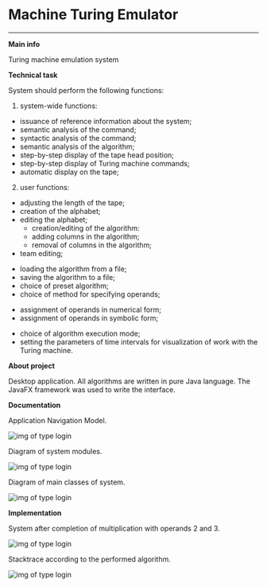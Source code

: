 # Machine Turing Emulator

___
**Main info**

Turing machine emulation system

**Technical task**

System should perform the following functions:
1) system-wide functions:
+ issuance of reference information about the system;
+ semantic analysis of the command;
+ syntactic analysis of the command;
+ semantic analysis of the algorithm;
+ step-by-step display of the tape head position;
+ step-by-step display of Turing machine commands;
+ automatic display on the tape;
2) user functions:
- adjusting the length of the tape;
- creation of the alphabet;
- editing the alphabet;
  + creation/editing of the algorithm:
  + adding columns in the algorithm;
  + removal of columns in the algorithm;
- team editing;
+ loading the algorithm from a file;
+ saving the algorithm to a file;
+ choice of preset algorithm;
+ choice of method for specifying operands;
- assignment of operands in numerical form;
- assignment of operands in symbolic form;
+ choice of algorithm execution mode;
+ setting the parameters of time intervals for visualization of work with the Turing machine.

**About project**

Desktop application. All algorithms are written in pure Java language. The JavaFX framework was used to write the interface.

**Documentation**

Application Navigation Model.

![img of type login](https://i.ibb.co/309m6j8/logic-cheme.jpg)

Diagram of system modules.

![img of type login](https://i.ibb.co/MVY5YfJ/diagramofmodules.jpg)

Diagram of main classes of system.

![img of type login](https://i.ibb.co/ydjt1Fc/Diagramofmainclasses.jpg)

**Implementation**

System after completion of multiplication with operands 2 and 3.

![img of type login](https://i.ibb.co/F8fm92y/system.jpg)

Stacktrace according to the performed algorithm.

![img of type login](https://i.ibb.co/nPkFmcn/stacktrace.jpg)